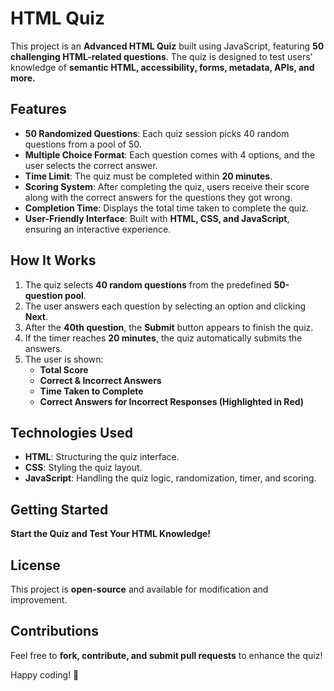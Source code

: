 # **HTML Quiz**

This project is an **Advanced HTML Quiz** built using JavaScript, featuring **50 challenging HTML-related questions**. The quiz is designed to test users' knowledge of **semantic HTML, accessibility, forms, metadata, APIs, and more.**

## Features

- **50 Randomized Questions**: Each quiz session picks 40 random questions from a pool of 50.
- **Multiple Choice Format**: Each question comes with 4 options, and the user selects the correct answer.
- **Time Limit**: The quiz must be completed within **20 minutes**.
- **Scoring System**: After completing the quiz, users receive their score along with the correct answers for the questions they got wrong.
- **Completion Time**: Displays the total time taken to complete the quiz.
- **User-Friendly Interface**: Built with **HTML, CSS, and JavaScript**, ensuring an interactive experience.

## How It Works

1. The quiz selects **40 random questions** from the predefined **50-question pool**.
2. The user answers each question by selecting an option and clicking **Next**.
3. After the **40th question**, the **Submit** button appears to finish the quiz.
4. If the timer reaches **20 minutes**, the quiz automatically submits the answers.
5. The user is shown:
   - **Total Score**
   - **Correct & Incorrect Answers**
   - **Time Taken to Complete**
   - **Correct Answers for Incorrect Responses (Highlighted in Red)**

## Technologies Used

- **HTML**: Structuring the quiz interface.
- **CSS**: Styling the quiz layout.
- **JavaScript**: Handling the quiz logic, randomization, timer, and scoring.

## Getting Started
**Start the Quiz and Test Your HTML Knowledge!**

## License
This project is **open-source** and available for modification and improvement.

## Contributions
Feel free to **fork, contribute, and submit pull requests** to enhance the quiz!

Happy coding! 🚀

